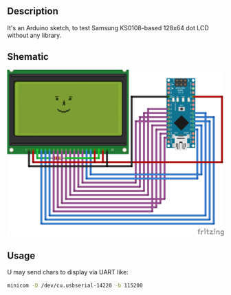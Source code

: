 ## Description
It's an Arduino sketch, to test Samsung KS0108-based 128x64 dot LCD without any library.

## Shematic
![shematic](https://raw.githubusercontent.com/drunkbatya/DrunkPC/master/assets/img/128x64_bb.png)

## Usage
U may send chars to display via UART like:
```bash
minicom -D /dev/cu.usbserial-14220 -b 115200
```
